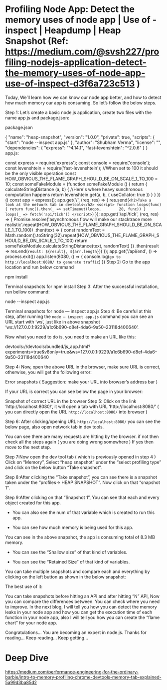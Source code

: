 # Profiling Node App: Detect the memory uses of node app | Use of -inspect | Heapdump | Heap Snapshot (Ref: https://medium.com/@svsh227/profiling-nodejs-application-detect-the-memory-uses-of-node-app-use-of-inspect-d3f6a723c513 )


Today, We’ll learn how we can know our node app better, and how to detect how much memory our app is consuming.
So let’s follow the below steps.

Step 1: Let’s create a basic node.js application, create two files with the name app.js and package.json:

package.json

{
"name": "heap-snapshot",
"version": "1.0.0",
"private": true,
"scripts": {
       "start": "node --inspect app.js"
  },
"author": "Shubham Verma",
"license": "",
"dependencies": {
                 "express": "^4.14.1",
                 "fast-levenshtein": "^2.0.6"
     }
}
app.js:

const express = require('express');
const console = require('console');
const levenshtein = require('fast-levenshtein');
//When set to 100 it should be the only visible operation
const HOW_OBVIOUS_THE_FLAME_GRAPH_SHOULD_BE_ON_SCALE_1_TO_100 = 10;
const someFakeModule = (function someFakeModule () {
return {
 calculateStringDistance (a, b) {
 //Here's where heavy sunchronous computation happens
 return levenshtein.get(a, b, {
    useCollator: true
  })
 }
 }
})()
const app = express();
app.get('/', (req, res) => {
   res.send(`
             <h2>Take a look at the network tab in devtools</h2>
             <script>
                  function loops(func) {
                        return func().then(_ => setTimeout(loops,        20, func))
                 }
                 loops(_ => fetch('api/tick'))
            </script>
           `)
 });
app.get('/api/tick', (req, res) => {
                   Promise.resolve('asynchronous flow will make our stacktrace more realistic'.repeat(HOW_OBVIOUS_THE_FLAME_GRAPH_SHOULD_BE_ON_SCALE_1_TO_100))
.then(text => {
                 const randomText = Math.random().toString(32).repeat(HOW_OBVIOUS_THE_FLAME_GRAPH_SHOULD_BE_ON_SCALE_1_TO_100)
                 return someFakeModule.calculateStringDistance(text, randomText)
  })
   .then(result => res.end(`result: ${result}, ${arr.length}`))
 });
app.get('/api/end', () => process.exit())
app.listen(8080, () => {
   console.log(`go to http://localhost:8080/ to generate traffic`)
})
Step 2: Go to the app location and run below command

npm install

Terminal snapshots for npm install
Step 3: After the successful installation, run bellow command:

node --inspect app.js

Terminal snapshots for node — inspect app.js
Step 4: Be careful at this step, after running the `node — inspect app.js` command you can see an URL start with ‘ws’, just like in above snapshot ‘ws://127.0.0.1:9229/a1c6b690-d8ef-4da6–9a50–23118d400640’.

Now what you need to do is, you need to make an URL like this:

devtools://devtools/bundled/js_app.html?experiments=true&v8only=true&ws=127.0.0.1:9229/a1c6b690-d8ef-4da6–9a50–23118d400640

Step 4: Now, open the above URL in the browser, make sure URL is correct, otherwise, you will get the following error:


Error snapshots
( Suggestion: make your URL into browser’s address bar )

If your URL is correct you can see below the page in your browser:


Snapshot of correct URL in the browser
Step 5: Click on the link ‘http://localhost:8080/’, it will open a tab with URL ‘http://localhost:8080/’ ( you can directly open the URL `http://localhost:8080/` into browser )

Step 6: After clicking/opening URL `http://localhost:8080/` you can see the below page, also open network tab in dev tools.


You can see there are many requests are hitting by the browser.
if not then check all the steps again ( you are doing wrong somewhere )
If yes then move to the next step.

Step 7:Now open the dev tool tab ( which is previously opened in step 4 ) Click on “Memory”, Select “heap snapshot” under the “select profiling type” and click on the below button “Take snapshot”.


Step 8:After clicking the “Take snapshot”, you can see there is a snapshot taken under the “profiles-> HEAP SNAPSHOT”. Now click on that “snapshot 1".



Step 9:After clicking on that “Snapshot 1”, You can see that each and every object created for this app.
* You can also see the num of that variable which is created to run this app.


* You can see how much memory is being used for this app.


You can see in the above snapshot, the app is consuming total of 8.3 MB memory.

* You can see the “Shallow size” of that kind of variables.


* You can see the “Retained Size” of that kind of variables.


You can take multiple snapshots and compare each and everything by clicking on the left button as shown in the below snapshot:


The best use of it:

You can take snapshots before hitting an API and after hitting “N” API, Now you can compare the differences between. You can check where you need to improve.
In the next blog, I will tell you how you can detect the memory leaks in your node app and how you can get the execution time of each function in your node app, also I will tell you how you can create the “flame chart” for your node app.

Congratulations… You are becoming an expert in node.js.
Thanks for reading…
Keep reading… Keep getting…


# Deep Dive
https://medium.com/performance-engineering-for-the-ordinary-barbie/intro-to-memory-profiling-chrome-devtools-memory-tab-explained-5a99d3ba85d2 
